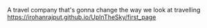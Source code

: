 A travel company that's gonna change the way we look at travelling
https://irohanrajput.github.io/UpInTheSky/first_page

